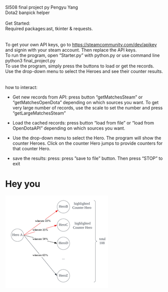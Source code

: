 SI508 final project py Pengyu Yang<br />
Dota2 banpick helper<br />
<br />
Get Started:<br />
Required packages:ast, tkinter & requests.<br />
<br />
<br />
To get your own API keys, go to https://steamcommunity.com/dev/apikey and signin with your steam account. Then replace the API keys.<br />
To run the program, open “Starter.py” with python.py or use command line python3 final_project.py<br />
To use the program, simply press the buttons to load or get the records. Use the drop-down menu to select the Heroes and see their counter results.<br />
<br />
<br />
how to interact:<br />
- Get new records from API: press button “getMatchesSteam” or “getMatchesOpenDota” depending on which sources you want. To get very large number of records, use the scale to set the number and press “getLargeMatchesSteam”
* Load the cached records: press button “load from file” or “load from OpenDotaAPI” depending on which sources you want.
+ Use the drop-down menu to select the Hero. The program will show the counter Heroes. Click on the counter Hero jumps to provide counters for that counter Hero.
* save the results: press: press ”save to file” button. Then press “STOP” to exit

# Hey you
![Graph Structure](Picture1.png)
